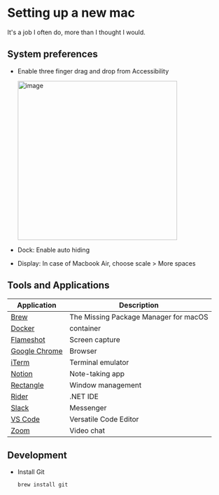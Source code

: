 # Setting up a new mac

It's a job I often do, more than I thought I would.

## System preferences

* Enable three finger drag and drop from Accessibility

  <img width="364" alt="image" src="https://user-images.githubusercontent.com/840427/122458169-6a9b9000-cfa7-11eb-9a9e-2905fbe93aa6.png">

* Dock: Enable auto hiding
* Display: In case of Macbook Air, choose scale > More spaces

## Tools and Applications

Application | Description
-- | --
[Brew](https://brew.sh/) | The Missing Package Manager for macOS
[Docker](https://docs.docker.com/docker-for-mac/install/) | container
[Flameshot](https://flameshot.org/) | Screen capture
[Google Chrome](https://www.google.com/intl/en_uk/chrome/) | Browser
[iTerm](https://iterm2.com/downloads.html) | Terminal emulator
[Notion](https://www.notion.so/desktop) | Note-taking app
[Rectangle](https://rectangleapp.com) | Window management
[Rider](https://www.jetbrains.com/rider/download/#section=mac) | .NET IDE
[Slack](https://apps.apple.com/app/slack/id803453959) | Messenger
[VS Code](https://code.visualstudio.com/) | Versatile Code Editor
[Zoom](https://zoom.us/download) | Video chat

## Development

* Install Git

  ```
  brew install git
  ```
  

